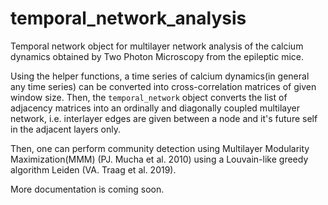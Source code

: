 # temporal_network_analysis
Temporal network object for multilayer network analysis of the calcium dynamics obtained by Two Photon Microscopy from the epileptic mice. 

Using the helper functions, a time series of calcium dynamics(in general any time series) can be converted into cross-correlation matrices of given window size. Then, the `temporal_network` object converts the list of adjacency matrices into an ordinally and diagonally coupled multilayer network, i.e. interlayer edges are given between a node and it's future self in the adjacent layers only. 

Then, one can perform community detection using Multilayer Modularity Maximization(MMM) (PJ. Mucha et al. 2010) using a Louvain-like greedy algorithm Leiden (VA. Traag et al. 2019). 


More documentation is coming soon.
